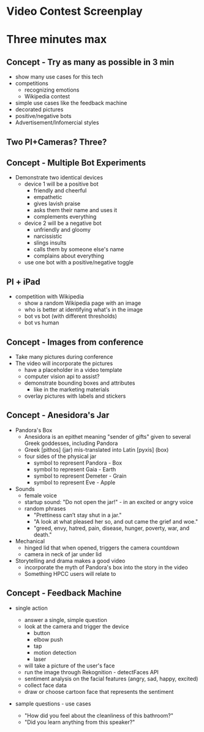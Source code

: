 # Video Contest Screenplay

# Three minutes max

## Concept - Try as many as possible in 3 min
- show many use cases for this tech
- competitions 
  - recognizing emotions
  - Wikipedia contest
- simple use cases like the feedback machine
- decorated pictures
- positive/negative bots
- Advertisement/Infomercial styles


## Two PI+Cameras? Three?

## Concept - Multiple Bot Experiments
- Demonstrate two identical devices
  - device 1 will be a positive bot
    - friendly and cheerful
    - empathetic
    - gives lavish praise
    - asks them their name and uses it
    - complements everything
  - device 2 will be a negative bot
    - unfriendly and gloomy
    - narcissistic
    - slings insults
    - calls them by someone else's name
    - complains about everything
  - use one bot with a positive/negative toggle 


## PI + iPad
- competition with Wikipedia
  - show a random Wikipedia page with an image
  - who is better at identifying what's in the image
  - bot vs bot (with different thresholds)
  - bot vs human

    
## Concept - Images from conference
- Take many pictures during conference
- The video will incorporate the pictures
  - have a placeholder in a video template
  - computer vision api to assist?
  - demonstrate bounding boxes and attributes
    - like in the marketing materials
  - overlay pictures with labels and stickers

## Concept - Anesidora's Jar
- Pandora's Box
  - Anesidora is an epithet meaning "sender of gifts" given to several Greek goddesses, including Pandora
  - Greek [pithos] (jar) mis-translated into Latin [pyxis] (box)  
  - four sides of the physical jar
    - symbol to represent Pandora - Box
    - symbol to represent Gaia - Earth
    - symbol to represent Demeter - Grain
    - symbol to represent Eve - Apple
- Sounds
  - female voice 
  - startup sound: "Do not open the jar!" - in an excited or angry voice
  - random phrases
    - "Prettiness can’t stay shut in a jar."
    - "A look at what pleased her so, and out came the grief and woe."
    - "greed, envy, hatred, pain, disease, hunger, poverty, war, and death."
- Mechanical
  - hinged lid that when opened, triggers the camera countdown
  - camera in neck of jar under lid
- Storytelling and drama makes a good video
  - incorporate the myth of Pandora's box into the story in the video
  - Something HPCC users will relate to

## Concept - Feedback Machine

- single action
  - answer a single, simple question
  - look at the camera and trigger the device
    - button
    - elbow push
    - tap
    - motion detection
    - laser
  - will take a picture of the user's face
  - run the image through Rekognition - detectFaces API
  - sentiment analysis on the facial features (angry, sad, happy, excited)
  - collect face data 
  - draw or choose cartoon face that represents the sentiment

- sample questions - use cases
  - "How did you feel about the cleanliness of this bathroom?"
  - "Did you learn anything from this speaker?"

